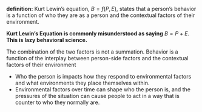  **definition:** Kurt Lewin’s equation, $B=f(P,E)$, states that a person’s behavior is a function of who they are as a person and the contextual factors of their environment.

**Kurt Lewin’s Equation is commonly misunderstood as saying** $B=P+E$. **This is lazy behavioral science.**

The combination of the two factors is not a summation. Behavior is a function of the interplay between person-side factors and the contextual factors of their environment
* Who the person is impacts how they respond to environmental factors and what environments they place themselves within.
* Environmental factors over time can shape who the person is, and the pressures of the situation can cause people to act in a way that is counter to who they normally are.